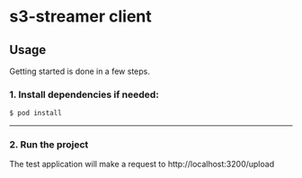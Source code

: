 # s3-streamer client

## Usage

Getting started is done in a few steps.

### 1. Install dependencies if needed:

```sh
$ pod install
```

---

### 2. Run the project


The test application will make a request to http://localhost:3200/upload